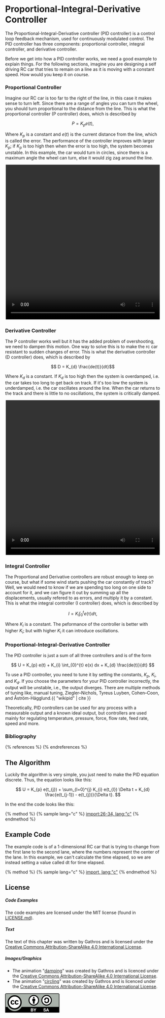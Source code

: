 # Proportional-Integral-Derivative Controller

The Proportional-Integral-Derivative controller (PID controller) is a control loop feedback mechanism, used for continuously modulated control.
The PID controller has three components: proportional controller, integral controller, and derivative controller.

Before we get into how a PID controller works, we need a good example to explain things.
For the following sections, imagine you are designing a self driving RC car that tries to remain on a line as it is moving with a constant speed. How would you keep it on course.

### Proportional Controller

Imagine our RC car is too far to the right of the line, in this case it makes sense to turn left.
Since there are a range of angles you can turn the wheel, you should turn proportional to the distance from the line.
This is what the proportional controller (P controller) does, which is described by

$$ P = K_{p} e(t), $$

Where $K_{p}$ is a constant and $e(t)$ is the current distance from the line, which is called the error.
The performance of the controller improves with larger $K_{p}$;
if $K_{p}$ is too high then when the error is too high, the system becomes unstable.
In this example, the car would turn in circles, since there is a maximum angle the wheel can turn, else it would zig zag around the line.

<div style="text-align:center">
<video width="500" height="500" autoplay controls loop>
  <source src="res/circling.mp4" type="video/mp4">
Your browser does not support the video tag.
</video>
</div>

### Derivative Controller

The P controller works well but it has the added problem of overshooting, we need to dampen this motion.
One way to solve this is to make the rc car resistant to sudden changes of error.
This is what the derivative controller (D controller) does, which is described by

$$ D = K_{d} \frac{de(t)}{dt}$$

Where $K_{d}$ is a constant.
If $K_{d}$ is too high then the system is overdamped, i.e. the car takes too long to get back on track.
If it's too low the system is underdamped, i.e. the car oscillates around the line.
When the car returns to the track and there is little to no oscillations, the system is critically damped.

<div style="text-align:center">
<video width="500" height="500" autoplay controls loop>
  <source src="res/damping.mp4" type="video/mp4">
Your browser does not support the video tag.
</video>
</div>

### Integral Controller

The Proportional and Derivative controllers are robust enough to keep on course, but what if some wind starts pushing the car constantly of track?
Well, we would need to know if we are spending too long on one side to account for it, and we can figure it out by summing up all the displacements, usually refered to as errors, and multiply it by a constant.
This is what the integral controller (I controller) does, which is described by

$$ I = K_{i} \int_{0}^{t} e(\uptau) d\uptau, $$

Where $K_{i}$ is a constant.
The peformance of the controller is better with higher $K_{i}$; but with higher $K_{i}$ it can introduce oscillations.

### Proportional-Integral-Derivative Controller

The PID controller is just a sum of all three controllers and is of the form

$$ U = K_{p} e(t) + K_{i} \int_{0}^{t} e(x) dx + K_{d} \frac{de(t)}{dt} $$

To use a PID controller, you need to tune it by setting the constants, $K_{p}$, $K_{i}$, and $K_{d}$.
If you choose the parameters for your PID controller incorrectly, the output will be unstable, i.e., the output diverges.
There are multiple methods of tuning like, manual tuning, Ziegler–Nichols, Tyreus Luyben, Cohen–Coon, and Åström-Hägglund.{{ "wikipid" | cite }}

Theoretically, PID controllers can be used for any process with a measurable output and a known ideal output,
but controllers are used mainly for regulating temperature, pressure, force, flow rate, feed rate, speed and more.

### Bibliography

{% references %} {% endreferences %}

## The Algorithm

Luckily the algorithm is very simple, you just need to make the PID equation discrete.
Thus, the equation looks like this:

$$ U = K_{p} e(t_{j}) + \sum_{l=0}^{j} K_{i} e(t_{l}) \Delta t + K_{d} \frac{e(t_{j-1}) - e(t_{j})}{\Delta t}. $$

In the end the code looks like this:

{% method %}
{% sample lang="c" %}
[import:26-34, lang:"c"](code/c/pid_controller.c)
{% endmethod %}

## Example Code

The example code is of a 1-dimensional RC car that is trying to change from the first lane to the second lane, where the numbers represent the center of the lane.
In this example, we can't calculate the time elapsed, so we are instead setting a value called dt for time elapsed.

{% method %}
{% sample lang="c" %}
[import, lang:"c"](code/c/pid_controller.c)
{% endmethod %}

<script>
MathJax.Hub.Queue(["Typeset",MathJax.Hub]);
</script>
## License

##### Code Examples

The code examples are licensed under the MIT license (found in [LICENSE.md](https://github.com/algorithm-archivists/algorithm-archive/blob/master/LICENSE.md)).

##### Text

The text of this chapter was written by Gathros and is licensed under the [Creative Commons Attribution-ShareAlike 4.0 International License](https://creativecommons.org/licenses/by-sa/4.0/legalcode).

##### Images/Graphics
- The animation "[damping](res/damping.mp4)" was created by Gathros and is licenced under the [Creative Commons Attribution-ShareAlike 4.0 International License](https://creativecommons.org/licenses/by-sa/4.0/legalcode).
- The animation "[circling](res/circling.mp4)" was created by Gathros and is licenced under the [Creative Commons Attribution-ShareAlike 4.0 International License](https://creativecommons.org/licenses/by-sa/4.0/legalcode).

[<p><img  class="center" src="../cc/CC-BY-SA_icon.svg" /></p>](https://creativecommons.org/licenses/by-sa/4.0/)
